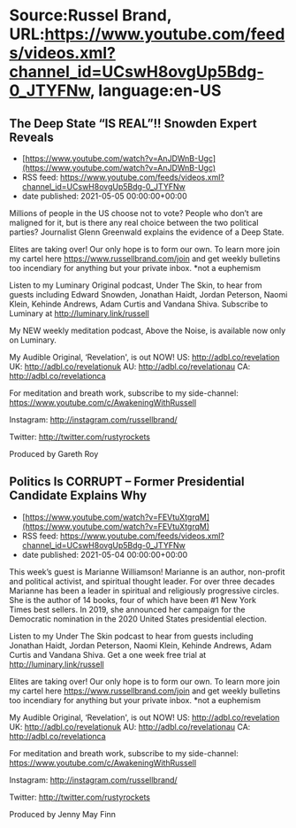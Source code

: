 # Source:Russel Brand, URL:https://www.youtube.com/feeds/videos.xml?channel_id=UCswH8ovgUp5Bdg-0_JTYFNw, language:en-US

## The Deep State “IS REAL”!! Snowden Expert Reveals
 - [https://www.youtube.com/watch?v=AnJDWnB-Ugc](https://www.youtube.com/watch?v=AnJDWnB-Ugc)
 - RSS feed: https://www.youtube.com/feeds/videos.xml?channel_id=UCswH8ovgUp5Bdg-0_JTYFNw
 - date published: 2021-05-05 00:00:00+00:00

Millions of people in the US choose not to vote? People who don’t are maligned for it, but is there any real choice between the two political parties? Journalist Glenn Greenwald explains the evidence of a Deep State. 

Elites are taking over! Our only hope is to form our own. To learn more join my cartel here https://www.russellbrand.com/join and get weekly bulletins too incendiary for anything but your private inbox.
*not a euphemism

Listen to my Luminary Original podcast, Under The Skin, to hear from guests including Edward Snowden, Jonathan Haidt, Jordan Peterson, Naomi Klein, Kehinde Andrews, Adam Curtis and Vandana Shiva.
Subscribe to Luminary at http://luminary.link/russell

My NEW weekly meditation podcast, Above the Noise, is available now only on Luminary.

My Audible Original, ‘Revelation', is out NOW!
US: 
http://adbl.co/revelation
UK: 
http://adbl.co/revelationuk
AU: 
http://adbl.co/revelationau
CA: 
http://adbl.co/revelationca

For meditation and breath work, subscribe to my side-channel: 
https://www.youtube.com/c/AwakeningWithRussell

Instagram: 
http://instagram.com/russellbrand/

Twitter: 
http://twitter.com/rustyrockets

Produced by Gareth Roy

## Politics Is CORRUPT – Former Presidential Candidate Explains Why
 - [https://www.youtube.com/watch?v=FEVtuXtgrqM](https://www.youtube.com/watch?v=FEVtuXtgrqM)
 - RSS feed: https://www.youtube.com/feeds/videos.xml?channel_id=UCswH8ovgUp5Bdg-0_JTYFNw
 - date published: 2021-05-04 00:00:00+00:00

This week’s guest is Marianne Williamson! Marianne is an author, non-profit and political activist, and spiritual thought leader. For over three decades Marianne has been a leader in spiritual and religiously progressive circles. She is the author of 14 books, four of which have been #1 New York Times best sellers. In 2019, she announced her campaign for the Democratic nomination in the 2020 United States presidential election.

Listen to my Under The Skin podcast to hear from guests including Jonathan Haidt, Jordan Peterson, Naomi Klein, Kehinde Andrews, Adam Curtis and Vandana Shiva.
Get a one week free trial at http://luminary.link/russell

Elites are taking over! Our only hope is to form our own. To learn more join my cartel here https://www.russellbrand.com/join and get weekly bulletins too incendiary for anything but your private inbox.
*not a euphemism

My Audible Original, ‘Revelation', is out NOW!
US: 
http://adbl.co/revelation
UK: 
http://adbl.co/revelationuk
AU: 
http://adbl.co/revelationau
CA: 
http://adbl.co/revelationca

For meditation and breath work, subscribe to my side-channel: 
https://www.youtube.com/c/AwakeningWithRussell

Instagram: 
http://instagram.com/russellbrand/

Twitter: 
http://twitter.com/rustyrockets

Produced by Jenny May Finn

